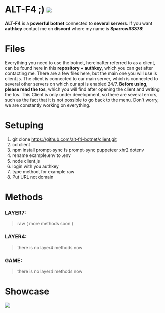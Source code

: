 # ALT-F4 ;) <img src="https://cdn.discordapp.com/attachments/1036592997598507008/1036593073829978112/alt-f4.png">
 

**ALT-F4** is a **powerful botnet** connected to **several servers**. If you want **authkey** contact me on **discord** where my name is **Sparrow#3378**!


# Files

Everything you need to use the botnet, hereinafter referred to as a client, can be found here in this **repository + authkey**, which you can get after contacting me. There are a few files here, but the main one you will use is client.js. The client is connected to our main server, which is connected to several other servers on which our api is enabled 24/7. __Before using, please read the tos__, which you will find after opening the client and writing the tos. This Client is only under development, so there are several errors, such as the fact that it is not possible to go back to the menu. Don't worry, we are constantly working on everything.

# Setuping

 1.  git clone https://github.com/alt-f4-botnet/client.git
 2.  cd client
 3.  npm install prompt-sync fs prompt-sync puppeteer xhr2 dotenv
 4.  rename example.env to .env
 5.  node client.js
 6.  login with you authkey
 7.  type method, for example raw 
 8.  Put URL not domain

# Methods
### LAYER7: 
> raw ( more methods soon )
### LAYER4:
> there is no layer4 methods now
### GAME:
> there is no layer4 methods now
# Showcase

<img src="https://cdn.discordapp.com/attachments/1036592997598507008/1036607627322478633/Screenshot_2022-10-31_12-01-16.png">
